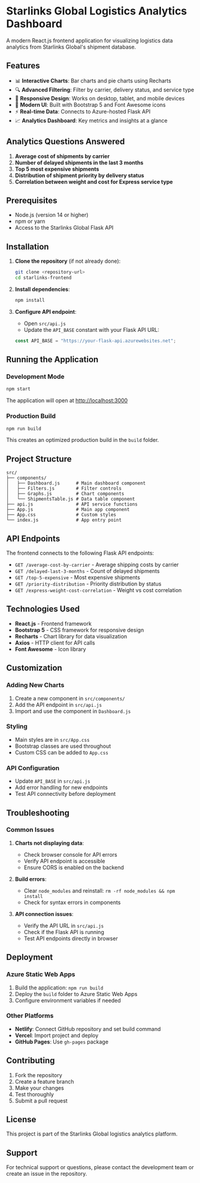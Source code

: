 # Starlinks Global Logistics Analytics Dashboard

A modern React.js frontend application for visualizing logistics data analytics from Starlinks Global's shipment database.

## Features

- 📊 **Interactive Charts**: Bar charts and pie charts using Recharts
- 🔍 **Advanced Filtering**: Filter by carrier, delivery status, and service type
- 📱 **Responsive Design**: Works on desktop, tablet, and mobile devices
- 🎨 **Modern UI**: Built with Bootstrap 5 and Font Awesome icons
- ⚡ **Real-time Data**: Connects to Azure-hosted Flask API
- 📈 **Analytics Dashboard**: Key metrics and insights at a glance

## Analytics Questions Answered

1. **Average cost of shipments by carrier**
2. **Number of delayed shipments in the last 3 months**
3. **Top 5 most expensive shipments**
4. **Distribution of shipment priority by delivery status**
5. **Correlation between weight and cost for Express service type**

## Prerequisites

- Node.js (version 14 or higher)
- npm or yarn
- Access to the Starlinks Global Flask API

## Installation

1. **Clone the repository** (if not already done):
   ```bash
   git clone <repository-url>
   cd starlinks-frontend
   ```

2. **Install dependencies**:
   ```bash
   npm install
   ```

3. **Configure API endpoint**:
   - Open `src/api.js`
   - Update the `API_BASE` constant with your Flask API URL:
   ```javascript
   const API_BASE = "https://your-flask-api.azurewebsites.net";
   ```

## Running the Application

### Development Mode
```bash
npm start
```
The application will open at [http://localhost:3000](http://localhost:3000)

### Production Build
```bash
npm run build
```
This creates an optimized production build in the `build` folder.

## Project Structure

```
src/
├── components/
│   ├── Dashboard.js      # Main dashboard component
│   ├── Filters.js        # Filter controls
│   ├── Graphs.js         # Chart components
│   └── ShipmentsTable.js # Data table component
├── api.js                # API service functions
├── App.js                # Main app component
├── App.css               # Custom styles
└── index.js              # App entry point
```

## API Endpoints

The frontend connects to the following Flask API endpoints:

- `GET /average-cost-by-carrier` - Average shipping costs by carrier
- `GET /delayed-last-3-months` - Count of delayed shipments
- `GET /top-5-expensive` - Most expensive shipments
- `GET /priority-distribution` - Priority distribution by status
- `GET /express-weight-cost-correlation` - Weight vs cost correlation

## Technologies Used

- **React.js** - Frontend framework
- **Bootstrap 5** - CSS framework for responsive design
- **Recharts** - Chart library for data visualization
- **Axios** - HTTP client for API calls
- **Font Awesome** - Icon library

## Customization

### Adding New Charts
1. Create a new component in `src/components/`
2. Add the API endpoint in `src/api.js`
3. Import and use the component in `Dashboard.js`

### Styling
- Main styles are in `src/App.css`
- Bootstrap classes are used throughout
- Custom CSS can be added to `App.css`

### API Configuration
- Update `API_BASE` in `src/api.js`
- Add error handling for new endpoints
- Test API connectivity before deployment

## Troubleshooting

### Common Issues

1. **Charts not displaying data**:
   - Check browser console for API errors
   - Verify API endpoint is accessible
   - Ensure CORS is enabled on the backend

2. **Build errors**:
   - Clear `node_modules` and reinstall: `rm -rf node_modules && npm install`
   - Check for syntax errors in components

3. **API connection issues**:
   - Verify the API URL in `src/api.js`
   - Check if the Flask API is running
   - Test API endpoints directly in browser

## Deployment

### Azure Static Web Apps
1. Build the application: `npm run build`
2. Deploy the `build` folder to Azure Static Web Apps
3. Configure environment variables if needed

### Other Platforms
- **Netlify**: Connect GitHub repository and set build command
- **Vercel**: Import project and deploy
- **GitHub Pages**: Use `gh-pages` package

## Contributing

1. Fork the repository
2. Create a feature branch
3. Make your changes
4. Test thoroughly
5. Submit a pull request

## License

This project is part of the Starlinks Global logistics analytics platform.

## Support

For technical support or questions, please contact the development team or create an issue in the repository.
